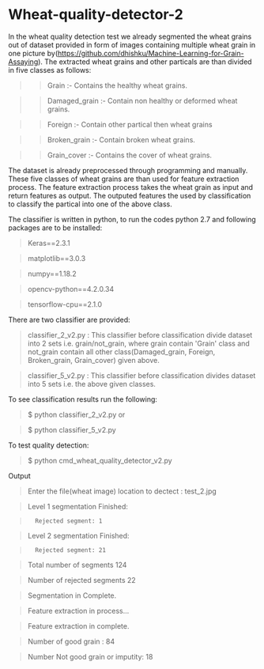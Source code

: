 # Wheat-quality-detector-2

In the wheat quality detection test we already segmented the wheat grains out of dataset provided in form of images containing multiple wheat grain in one picture by(https://github.com/dhishku/Machine-Learning-for-Grain-Assaying). The extracted wheat grains and other particals are than divided in five classes as follows:

>> Grain :- Contains the healthy wheat grains.

>> Damaged_grain :- Contain non healthy or deformed wheat grains. 

>> Foreign :- Contain other partical then wheat grains

>> Broken_grain :- Contain broken wheat grains.

>> Grain_cover :- Contains the cover of wheat grains.

The dataset is already preprocessed through programming and manually. These five classes of wheat grains are than used for feature extraction process. The feature extraction process takes the wheat grain as input and return features as output. The outputed features the used by classification to classify the partical into one of the above class.

The classifier is written in python, to run the codes python 2.7 and following packages are to be installed:

> Keras==2.3.1

> matplotlib==3.0.3

> numpy==1.18.2

> opencv-python==4.2.0.34

> tensorflow-cpu==2.1.0

There are two classifier are provided:

> classifier_2_v2.py : This classifier before classification divide dataset into 2 sets i.e. grain/not_grain, where grain contain 'Grain' class and not_grain contain all other class(Damaged_grain, Foreign, Broken_grain, Grain_cover) given above. 

> classifier_5_v2.py : This classifier before classification divides dataset into 5 sets i.e. the above given classes.

To see classification results run the following:

> $ python classifier_2_v2.py     or

> $ python classifier_5_v2.py

To test quality detection:

> $ python cmd_wheat_quality_detector_v2.py

Output

> Enter the file(wheat image) location to dectect : test_2.jpg

> Level 1 segmentation Finished:

>	    Rejected segment: 1

> Level 2 segmentation Finished:

>	    Rejected segment: 21


> Total number of segments 124

> Number of rejected segments 22


> Segmentation in Complete.


> Feature extraction in process...

> Feature extraction in complete.


> Number of good grain : 84

> Number Not good grain or imputity: 18

